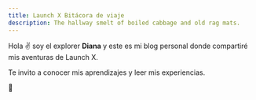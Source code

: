 ```yaml
---
title: Launch X Bitácora de viaje
description: The hallway smelt of boiled cabbage and old rag mats.
---
```


Hola ✌️  soy el explorer **Diana** y este es mi blog personal donde compartiré mis aventuras de Launch X.

Te invito a conocer mis aprendizajes y leer mis experiencias.

🚀
